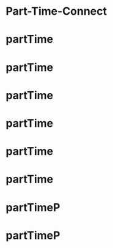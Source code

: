 # Part-Time-Connect
# partTime
# partTime
# partTime
# partTime
# partTime
# partTime
# partTimeP
# partTimeP
